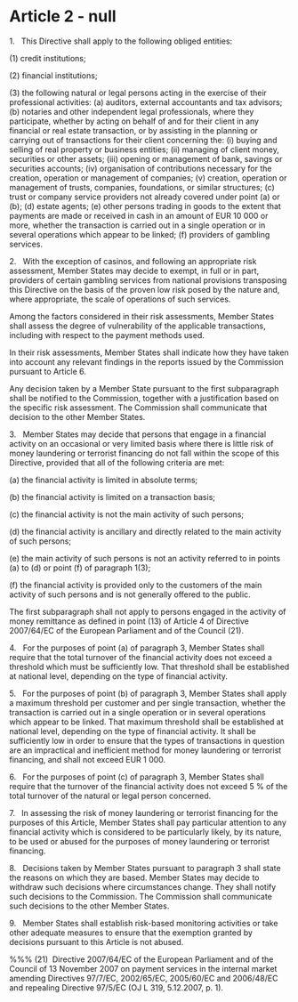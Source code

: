 # Article 2 - null


1.   This Directive shall apply to the following obliged entities:

(1) credit institutions;

(2) financial institutions;

(3) the following natural or legal persons acting in the exercise of their professional activities: (a) auditors, external accountants and tax advisors; (b) notaries and other independent legal professionals, where they participate, whether by acting on behalf of and for their client in any financial or real estate transaction, or by assisting in the planning or carrying out of transactions for their client concerning the: (i) buying and selling of real property or business entities; (ii) managing of client money, securities or other assets; (iii) opening or management of bank, savings or securities accounts; (iv) organisation of contributions necessary for the creation, operation or management of companies; (v) creation, operation or management of trusts, companies, foundations, or similar structures; (c) trust or company service providers not already covered under point (a) or (b); (d) estate agents; (e) other persons trading in goods to the extent that payments are made or received in cash in an amount of EUR 10 000 or more, whether the transaction is carried out in a single operation or in several operations which appear to be linked; (f) providers of gambling services.

2.   With the exception of casinos, and following an appropriate risk assessment, Member States may decide to exempt, in full or in part, providers of certain gambling services from national provisions transposing this Directive on the basis of the proven low risk posed by the nature and, where appropriate, the scale of operations of such services.

Among the factors considered in their risk assessments, Member States shall assess the degree of vulnerability of the applicable transactions, including with respect to the payment methods used.

In their risk assessments, Member States shall indicate how they have taken into account any relevant findings in the reports issued by the Commission pursuant to Article 6.

Any decision taken by a Member State pursuant to the first subparagraph shall be notified to the Commission, together with a justification based on the specific risk assessment. The Commission shall communicate that decision to the other Member States.

3.   Member States may decide that persons that engage in a financial activity on an occasional or very limited basis where there is little risk of money laundering or terrorist financing do not fall within the scope of this Directive, provided that all of the following criteria are met:

(a) the financial activity is limited in absolute terms;

(b) the financial activity is limited on a transaction basis;

(c) the financial activity is not the main activity of such persons;

(d) the financial activity is ancillary and directly related to the main activity of such persons;

(e) the main activity of such persons is not an activity referred to in points (a) to (d) or point (f) of paragraph 1(3);

(f) the financial activity is provided only to the customers of the main activity of such persons and is not generally offered to the public.

The first subparagraph shall not apply to persons engaged in the activity of money remittance as defined in point (13) of Article 4 of Directive 2007/64/EC of the European Parliament and of the Council (21).

4.   For the purposes of point (a) of paragraph 3, Member States shall require that the total turnover of the financial activity does not exceed a threshold which must be sufficiently low. That threshold shall be established at national level, depending on the type of financial activity.

5.   For the purposes of point (b) of paragraph 3, Member States shall apply a maximum threshold per customer and per single transaction, whether the transaction is carried out in a single operation or in several operations which appear to be linked. That maximum threshold shall be established at national level, depending on the type of financial activity. It shall be sufficiently low in order to ensure that the types of transactions in question are an impractical and inefficient method for money laundering or terrorist financing, and shall not exceed EUR 1 000.

6.   For the purposes of point (c) of paragraph 3, Member States shall require that the turnover of the financial activity does not exceed 5 % of the total turnover of the natural or legal person concerned.

7.   In assessing the risk of money laundering or terrorist financing for the purposes of this Article, Member States shall pay particular attention to any financial activity which is considered to be particularly likely, by its nature, to be used or abused for the purposes of money laundering or terrorist financing.

8.   Decisions taken by Member States pursuant to paragraph 3 shall state the reasons on which they are based. Member States may decide to withdraw such decisions where circumstances change. They shall notify such decisions to the Commission. The Commission shall communicate such decisions to the other Member States.

9.   Member States shall establish risk-based monitoring activities or take other adequate measures to ensure that the exemption granted by decisions pursuant to this Article is not abused.

%%% (21)  Directive 2007/64/EC of the European Parliament and of the Council of 13 November 2007 on payment services in the internal market amending Directives 97/7/EC, 2002/65/EC, 2005/60/EC and 2006/48/EC and repealing Directive 97/5/EC (OJ L 319, 5.12.2007, p. 1).

